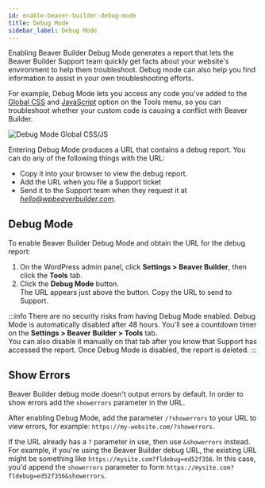 ```yaml
---
id: enable-beaver-builder-debug-mode
title: Debug Mode
sidebar_label: Debug Mode
---
```


Enabling Beaver Builder Debug Mode generates a report that lets the Beaver
Builder Support team quickly get facts about your website's environment to
help them troubleshoot. Debug mode can also help you find information to
assist in your own troubleshooting efforts.

For example, Debug Mode lets you access any code you've added to the [Global CSS](../../styles/code/custom-css.md/#1-site-wide-rules-for-content-area-layouts) and [JavaScript](../../styles/code/custom-javascript.md) option on the Tools menu, so you can troubleshoot whether your custom code is causing a conflict with Beaver Builder.

![Debug Mode Global CSS/JS](/img/beaver-builder--enabled-debug-global-css-js.png)

Entering Debug Mode produces a URL that contains a debug report. You can do
any of the following things with the URL:

* Copy it into your browser to view the debug report.
* Add the URL when you file a Support ticket
* Send it to the Support team when they request it at *hello@wpbeaverbuilder.com*.

## Debug Mode

To enable Beaver Builder Debug Mode and obtain the URL for the debug report:

1. On the WordPress admin panel, click **Settings > Beaver Builder**, then click the **Tools** tab.
2. Click the **Debug Mode** button.  
The URL appears just above the button. Copy the URL to send to Support.

:::info
There are no security risks from having Debug Mode enabled. Debug Mode is automatically disabled after 48 hours.
You'll see a countdown timer on the **Settings > Beaver Builder > Tools** tab.  
You can also disable it manually on that tab after you know that Support has
accessed the report. Once Debug Mode is disabled, the report is deleted.
:::

## Show Errors

Beaver Builder debug mode doesn't output errors by default. In order to show errors add the `showerrors` parameter in the URL.

After enabling Debug Mode, add the parameter `/?showerrors` to your URL to view errors, for example: `https://my-website.com/?showerrors`.

If the URL already has a `?` parameter in use, then use `&showerrors` instead. For example, if you're using the Beaver Builder debug URL, the existing URL might be something like `https://mysite.com?fldebug=ed52f356`. In this case, you'd append the `showerrors` parameter to form `https://mysite.com?fldebug=ed52f356&showerrors`.
